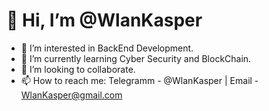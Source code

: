 # 👋 Hi, I’m @WlanKasper
- 👀 I’m interested in BackEnd Development.
- 🌱 I’m currently learning Cyber Security and BlockChain.
- 💞️ I’m looking to collaborate.
- 📫 How to reach me: Telegramm - @WlanKasper | Email - WlanKasper@gmail.com

